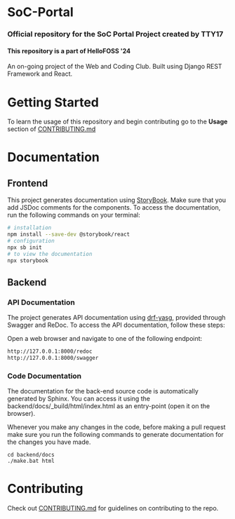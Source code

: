 # SoC-Portal

### Official repository for the SoC Portal Project created by TTY17

#### This repository is a part of HelloFOSS '24

An on-going project of the Web and Coding Club. Built using Django REST Framework and React.

# Getting Started

To learn the usage of this repository and begin contributing go to the **Usage** section of [CONTRIBUTING.md](CONTRIBUTING.md)


# Documentation

## Frontend

This project generates documentation using [StoryBook](https://www.npmjs.com/package/@storybook/react). Make sure that you add JSDoc comments for the components. To access the documentation, run the following commands on your terminal:

```bash
# installation
npm install --save-dev @storybook/react
# configuration
npx sb init
# to view the documentation
npx storybook
```

## Backend

### API Documentation
The project generates API documentation using [drf-yasg](https://github.com/axnsan12/drf-yasg), provided through Swagger and ReDoc. To access the API documentation, follow these steps:

Open a web browser and navigate to one of the following endpoint:

```bash
http://127.0.0.1:8000/redoc
http://127.0.0.1:8000/swagger
```

### Code Documentation
The documentation for the back-end source code is automatically generated by Sphinx. You can access it using the backend/docs/_build/html/index.html as an entry-point (open it on the browser).

Whenever you make any changes in the code, before making a pull request make sure you run the following commands to generate documentation for the changes you have made.

```shell
cd backend/docs
./make.bat html
```
# Contributing

Check out [CONTRIBUTING.md](CONTRIBUTING.md) for guidelines on contributing to the repo.
